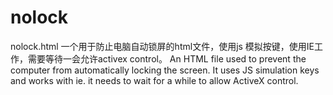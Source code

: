 # nolock

nolock.html 
一个用于防止电脑自动锁屏的html文件，使用js 模拟按键，使用IE工作，需要等待一会允许activex control。
An HTML file used to prevent the computer from automatically locking the screen. It uses JS simulation keys and works with ie. it needs to wait for a while to allow ActiveX control.



